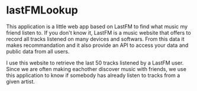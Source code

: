 # lastFMLookup
This application is a little web app based on LastFM to find what music my friend listen to.
If you don't know it, LastFM is a music website that offers to record all tracks listened on many devices and softwars. From this data it makes recommandation and it also provide an API to access your data and public data from all users.

I use this website to retrieve the last 50 tracks listened by a LastFM user. Since we are often making eachother discover music with friends, we use this application to know if somebody has already listen to tracks from a given artist.




